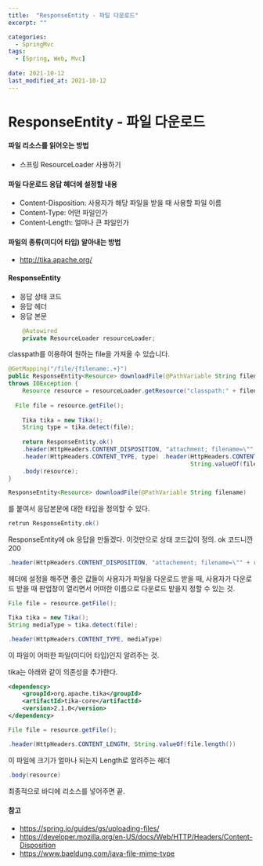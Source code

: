 ```yaml
---
title:  "ResponseEntity - 파일 다운로드"
excerpt: ""

categories:
  - SpringMvc
tags:
  - [Spring, Web, Mvc]
 
date: 2021-10-12
last_modified_at: 2021-10-12
---
```




# ResponseEntity - 파일 다운로드



#### 파일 리소스를 읽어오는 방법

- 스프링 ResourceLoader 사용하기

#### 파일 다운로드 응답 헤더에 설정할 내용

- Content-Disposition: 사용자가 해당 파일을 받을 때 사용할 파일 이름
- Content-Type: 어떤 파일인가
- Content-Length: 얼마나 큰 파일인가

#### 파일의 종류(미디어 타입) 알아내는 방법

- http://tika.apache.org/

#### ResponseEntity

- 응답 상태 코드 
- 응답 헤더
- 응답 본문





```java
    @Autowired
    private ResourceLoader resourceLoader;
```

classpath를 이용하여 원하는 file을 가져올 수 있습니다.

```java
@GetMapping("/file/{filename:.+}")
public ResponseEntity<Resource> downloadFile(@PathVariable String filename)
throws IOException {
	Resource resource = resourceLoader.getResource("classpath:" + filename); 
 
  File file = resource.getFile();
  
	Tika tika = new Tika();
	String type = tika.detect(file);
  
	return ResponseEntity.ok()
    .header(HttpHeaders.CONTENT_DISPOSITION, "attachment; filename=\"" + resource.getFilename() + "\"")
    .header(HttpHeaders.CONTENT_TYPE, type) .header(HttpHeaders.CONTENT_LENGTH,
                                                    String.valueOf(file.length()))
    .body(resource);
}
```



```java
ResponseEntity<Resource> downloadFile(@PathVariable String filename)
```

<Resource>를 붙여서 응답본문에 대한 타입을 정의할 수 있다. 

```java
retrun ResponseEntity.ok()
```

ResponseEntity에 ok 응답을 만들겠다. 이것만으로 상태 코드값이 정의. ok 코드니깐 200

```java
.header(HttpHeaders.CONTENT_DISPOSITION, "attachement; filename=\"" + resource.getFilename() + "\"")
```

헤더에 설정을 해주면 좋은 값들이 사용자가 파일을 다운로드 받을 때, 사용자가 다운로드 받을 때 판업창이 열리면서 어떠한 이름으로 다운로드 받을지 정할 수 있는 것.

```java
File file = resource.getFile();

Tika tika = new Tika();
String mediaType = tika.detect(file);

.header(HttpHeaders.CONTENT_TYPE, mediaType)
```

이 파일이 어떠한 파일(미디어 타입)인지 알려주는 것.

tika는 아래와 같이 의존성을 추가한다.

```xml
<dependency>
    <groupId>org.apache.tika</groupId>
    <artifactId>tika-core</artifactId>
    <version>2.1.0</version>
</dependency>
```



```java
File file = resource.getFile();

.header(HttpHeaders.CONTENT_LENGTH, String.valueOf(file.length())
```

이 파일에 크기가 얼마나 되는지 Length로 알려주는 헤더

```java
.body(resource)
```

최종적으로 바디에 리소스를 넣어주면 끝.





#### 참고

- https://spring.io/guides/gs/uploading-files/
- https://developer.mozilla.org/en-US/docs/Web/HTTP/Headers/Content-Disposition
- https://www.baeldung.com/java-file-mime-type
